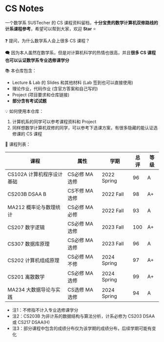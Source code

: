 # CS Notes

一个数学系 SUSTecher 的 CS 课程资料留档，**十分宝贵的数学计算机双修路线的计系课程参考**，希望可以帮到大家，欢迎 **Star** :star:

❓ 提问，为什么数学系人会上很多 CS 课程？

🗨 因为本人虽然在数学系，但是对计算机科学的热情也很高，并且**很多 CS 课程也可以认证数学系专业选修课学分** 

:books: 本仓库包含：

- Lecture & Lab 的 Slides 和其他材料 (Lab 签到也可以直接使用)
- 理论作业，代码作业 (含官方答案和自己写的)
- Project (项目要求和仓库链接)
- **部分含有考试试题** 

:bulb: 如何使用本仓库：

1. 计算机系的同学可以参考课程资料和 Project
2. 同样想数学计算机双修的同学，可以参考下选课方案，有很多隐藏的能认证选修课的 CS 课程

:scroll: 课程列表：

| 课程                      | 属性          | 学期        | 总评 | 等级 |
| ------------------------- | ------------- | ----------- | ---- | ---- |
| CS102A 计算机程序设计基础 | CS必修 MA选修 | 2022 Spring | 96   | A    |
| CS203B DSAA B             | CS不修 MA选修 | 2022 Fall   | 98   | A+   |
| MA212 概率论与数理统计    | CS必修 MA必修 | 2022 Fall   | 93   | A    |
| CS207 数字逻辑            | CS必修 MA选修 | 2023 Fall   | 100  | A+   |
| CS307 数据库原理          | CS必修 MA选修 | 2023 Fall   | 96   | A    |
| CS202 计算机组成原理      | CS必修 MA不修 | 2024 Spring | 97   | A+   |
| CS201 离散数学            | CS必修 MA选修 | 2024 Spring | 99   | A+   |
| MA234 大数据导论与实践    | CS选修 MA选修 | 2024 Spring | 94   | A    |

* 注1：不修指不计入专业选修课学分
* 注2：CS203B 为非计系的数据结构与算法分析，计系必修为 CS203 DSAA 或 CS217 DSAA(H)
* 注3：部分课程中包含的成绩分布仅为该学期的成绩分布，后续学期可能有变化
